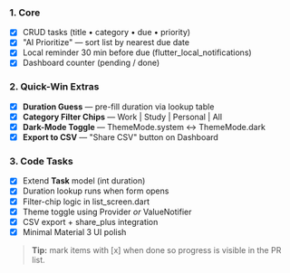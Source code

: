 ### 1. Core

- [x] CRUD tasks (title • category • due • priority)
- [x] "AI Prioritize" — sort list by nearest due date
- [x] Local reminder 30 min before due (flutter_local_notifications)
- [x] Dashboard counter (pending / done)

### 2. Quick-Win Extras

- [x] **Duration Guess** — pre-fill duration via lookup table
- [x] **Category Filter Chips** — Work | Study | Personal | All
- [x] **Dark-Mode Toggle** — ThemeMode.system ↔ ThemeMode.dark
- [x] **Export to CSV** — "Share CSV" button on Dashboard

### 3. Code Tasks

- [x] Extend **Task** model (int duration)
- [x] Duration lookup runs when form opens
- [x] Filter-chip logic in list_screen.dart
- [x] Theme toggle using Provider _or_ ValueNotifier
- [x] CSV export + share_plus integration
- [x] Minimal Material 3 UI polish

> **Tip:** mark items with [x] when done so progress is visible in the PR list.
